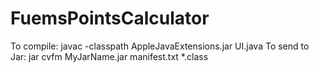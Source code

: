 # FuemsPointsCalculator
To compile: javac -classpath AppleJavaExtensions.jar UI.java
To send to Jar: jar cvfm MyJarName.jar manifest.txt *.class